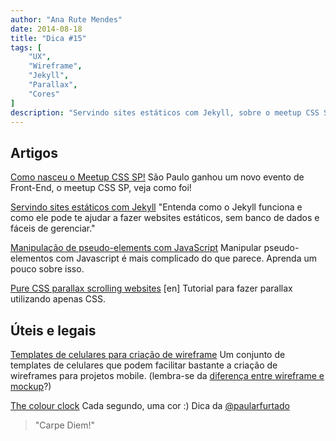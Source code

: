 ```yaml
---
author: "Ana Rute Mendes"
date: 2014-08-18
title: "Dica #15"
tags: [
    "UX",
    "Wireframe",
    "Jekyll",
    "Parallax",
    "Cores"
]
description: "Servindo sites estáticos com Jekyll, sobre o meetup CSS SP, templates para criação de wireframes."
---
```


## Artigos
<a href="http://www.raphaelfabeni.com.br/nascimento-meetup-css/" target="_blank">Como nasceu o Meetup CSS SP!</a>
São Paulo ganhou um novo evento de Front-End, o meetup CSS SP, veja como foi!

<a href="http://tableless.com.br/jekyll-servindo-sites-estaticos/" target="_blank">Servindo sites estáticos com Jekyll</a>
"Entenda como o Jekyll funciona e como ele pode te ajudar a fazer websites estáticos, sem banco de dados e fáceis de gerenciar."

<a href="http://felquis.com/2014/manipulacao-de-pseudo-elementos-com-javascript.html" target="_blank">Manipulação de pseudo-elements com JavaScript</a>
Manipular pseudo-elementos com Javascript é mais complicado do que parece. Aprenda um pouco sobre isso.

<a href="http://blog.keithclark.co.uk/pure-css-parallax-websites/" target="_blank">Pure CSS parallax scrolling websites</a> [en]
Tutorial para fazer parallax utilizando apenas CSS.

## Úteis e legais
<a href="http://www.smashingmagazine.com/2012/09/18/free-download-ux-sketching-wireframing-templates-mobile/" target="_blank">Templates de celulares para criação de wireframe</a>
Um conjunto de templates de celulares que podem facilitar bastante a criação de wireframes para projetos mobile. (lembra-se da <a href="http://anarute.com/wireframe-prototipo-e-mockup-qual-a-diferenca/" target="_blank">diferença entre wireframe e mockup</a>?)

<a href="http://thecolourclock.co.uk/" target="_blank">The colour clock</a>
Cada segundo, uma cor :) Dica da <a href="https://twitter.com/paularfurtado" target="_blank">@paularfurtado</a>

> "Carpe Diem!"

